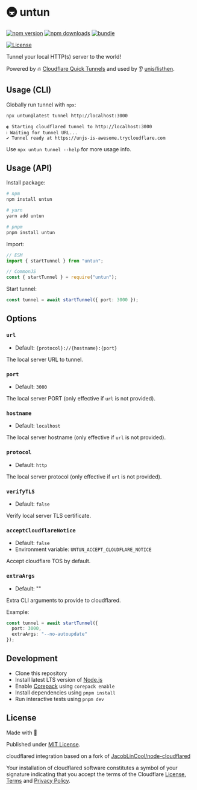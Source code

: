 # 🚇 untun

[![npm version][npm-version-src]][npm-version-href]
[![npm downloads][npm-downloads-src]][npm-downloads-href]
[![bundle][bundle-src]][bundle-href]

[![License][license-src]][license-href]

Tunnel your local HTTP(s) server to the world!

Powered by 🔥 [Cloudflare Quick Tunnels](https://developers.cloudflare.com/cloudflare-one/connections/connect-networks/do-more-with-tunnels/trycloudflare/) and used by 👂 [unjs/listhen](https://github.com/unjs/listhen).

## Usage (CLI)

Globally run tunnel with `npx`:

```sh
npx untun@latest tunnel http://localhost:3000
```

```
◐ Starting cloudflared tunnel to http://localhost:3000
ℹ Waiting for tunnel URL...
✔ Tunnel ready at https://unjs-is-awesome.trycloudflare.com
```

Use `npx untun tunnel --help` for more usage info.

## Usage (API)

Install package:

```sh
# npm
npm install untun

# yarn
yarn add untun

# pnpm
pnpm install untun
```

Import:

```ts
// ESM
import { startTunnel } from "untun";

// CommonJS
const { startTunnel } = require("untun");
```

Start tunnel:

```ts
const tunnel = await startTunnel({ port: 3000 });
```

## Options

### `url`

- Default: `{protocol}://{hostname}:{port}`

The local server URL to tunnel.

### `port`

- Default: `3000`

The local server PORT (only effective if `url` is not provided).

### `hostname`

- Default: `localhost`

The local server hostname (only effective if `url` is not provided).

### `protocol`

- Default: `http`

The local server protocol (only effective if `url` is not provided).

### `verifyTLS`

- Default: `false`

Verify local server TLS certificate.

### `acceptCloudflareNotice`

- Default: `false`
- Environment variable: `UNTUN_ACCEPT_CLOUDFLARE_NOTICE`

Accept cloudflare TOS by default.

### `extraArgs`

- Default: ""

Extra CLI arguments to provide to cloudflared.

Example:

```ts
const tunnel = await startTunnel({
  port: 3000,
  extraArgs: "--no-autoupdate"
});
```

## Development

- Clone this repository
- Install latest LTS version of [Node.js](https://nodejs.org/en/)
- Enable [Corepack](https://github.com/nodejs/corepack) using `corepack enable`
- Install dependencies using `pnpm install`
- Run interactive tests using `pnpm dev`

## License

Made with 💛

Published under [MIT License](./LICENSE).

cloudflared integration based on a fork of [JacobLinCool/node-cloudflared](https://github.com/JacobLinCool/node-cloudflared)

Your installation of cloudflared software constitutes a symbol of your signature indicating that you accept the terms of the Cloudflare [License](https://developers.cloudflare.com/cloudflare-one/connections/connect-networks/downloads/license/), [Terms](https://www.cloudflare.com/terms/) and [Privacy Policy](https://www.cloudflare.com/privacypolicy/).

<!-- Badges -->

[npm-version-src]: https://img.shields.io/npm/v/untun?style=flat&colorA=18181B&colorB=F0DB4F
[npm-version-href]: https://npmjs.com/package/untun
[npm-downloads-src]: https://img.shields.io/npm/dm/untun?style=flat&colorA=18181B&colorB=F0DB4F
[npm-downloads-href]: https://npmjs.com/package/untun
[codecov-src]: https://img.shields.io/codecov/c/gh/unjs/untun/main?style=flat&colorA=18181B&colorB=F0DB4F
[codecov-href]: https://codecov.io/gh/unjs/untun
[bundle-src]: https://img.shields.io/bundlephobia/minzip/untun?style=flat&colorA=18181B&colorB=F0DB4F
[bundle-href]: https://bundlephobia.com/result?p=untun
[license-src]: https://img.shields.io/github/license/unjs/untun.svg?style=flat&colorA=18181B&colorB=F0DB4F
[license-href]: https://github.com/unjs/untun/blob/main/LICENSE

